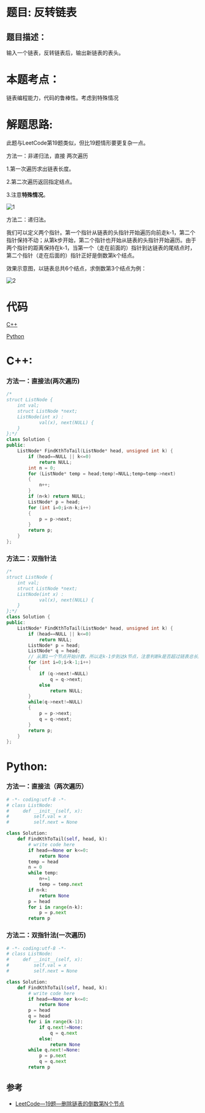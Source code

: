 # 题目: 反转链表
## 题目描述：
输入一个链表，反转链表后，输出新链表的表头。

# 本题考点：
  
  链表编程能力，代码的鲁棒性。考虑到特殊情况
  
# 解题思路:
此题与LeetCode第19题类似，但比19题情形要更复杂一点。

  方法一：非递归法，直接
  两次遍历
  
  1.第一次遍历求出链表长度。
  
  2.第二次遍历返回指定结点。
  
  3.注意**特殊情况**。
  
  ![1](https://github.com/bryceustc/CodingInterviews/blob/master/KthNodeFromEnd/Images/1.png)
  
  方法二：递归法。
  
  我们可以定义两个指针。第一个指针从链表的头指针开始遍历向前走k-1，第二个指针保持不动；从第k步开始，第二个指针也开始从链表的头指针开始遍历。由于两个指针的距离保持在k-1，当第一个（走在前面的）指针到达链表的尾结点时，第二个指针（走在后面的）指针正好是倒数第k个结点。

效果示意图，以链表总共6个结点，求倒数第3个结点为例：

![2](https://github.com/bryceustc/CodingInterviews/blob/master/KthNodeFromEnd/Images/2.jpg)
  
# 代码

[C++](./ReverseList.cpp)

[Python](./ReverseList.py)

# C++: 
### 方法一：直接法(两次遍历)
```c++
/*
struct ListNode {
	int val;
	struct ListNode *next;
	ListNode(int x) :
			val(x), next(NULL) {
	}
};*/
class Solution {
public:
    ListNode* FindKthToTail(ListNode* head, unsigned int k) {
        if (head==NULL || k<=0)
            return NULL;
        int n = 0;
        for (ListNode* temp = head;temp!=NULL;temp=temp->next)
        {
            n++;
        }
        if (n<k) return NULL;
        ListNode* p = head;
        for (int i=0;i<n-k;i++)
        {
            p = p->next;
        }
        return p;
    }
};
```
### 方法二：双指针法
```c++
/*
struct ListNode {
	int val;
	struct ListNode *next;
	ListNode(int x) :
			val(x), next(NULL) {
	}
};*/
class Solution {
public:
    ListNode* FindKthToTail(ListNode* head, unsigned int k) {
        if (head==NULL || k<=0)
            return NULL;
        ListNode* p = head;
        ListNode* q = head;
        // 从第1一个节点开始计数，所以走k-1步到达k节点，注意判断k是否超过链表总长度
        for (int i=0;i<k-1;i++)
        {
            if (q->next!=NULL)
                q = q->next;
            else
                return NULL;
        }
        while(q->next!=NULL)
        {
            p = p->next;
            q = q->next;
        }
        return p;
    }
};
```

# Python:
### 方法一：直接法（两次遍历）
```python
# -*- coding:utf-8 -*-
# class ListNode:
#     def __init__(self, x):
#         self.val = x
#         self.next = None

class Solution:
    def FindKthToTail(self, head, k):
        # write code here
        if head==None or k<=0:
            return None
        temp = head
        n = 0
        while temp:
            n+=1
            temp = temp.next
        if n<k:
            return None
        p = head
        for i in range(n-k):
            p = p.next
        return p
```
### 方法二：双指针法(一次遍历)
```python
# -*- coding:utf-8 -*-
# class ListNode:
#     def __init__(self, x):
#         self.val = x
#         self.next = None

class Solution:
    def FindKthToTail(self, head, k):
        # write code here
        if head==None or k<=0:
            return None
        p = head
        q = head
        for i in range(k-1):
            if q.next!=None:
                q = q.next
            else:
                return None
        while q.next!=None:
            p = p.next
            q = q.next
        return p
```
## 参考
  -  [LeetCode—19题—删除链表的倒数第N个节点](https://github.com/bryceustc/LeetCode_Note/blob/master/cpp/Remove-Nth-Node-From-End-Of-List/README.md)
